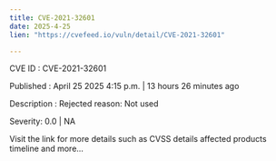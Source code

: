 ```yaml
---
title: CVE-2021-32601
date: 2025-4-25
lien: "https://cvefeed.io/vuln/detail/CVE-2021-32601"

---
```


CVE ID : CVE-2021-32601

Published :  April 25
2025
4:15 p.m. | 13 hours
26 minutes ago

Description : Rejected reason: Not used

Severity: 0.0 | NA

Visit the link for more details
such as CVSS details
affected products
timeline
and more...
